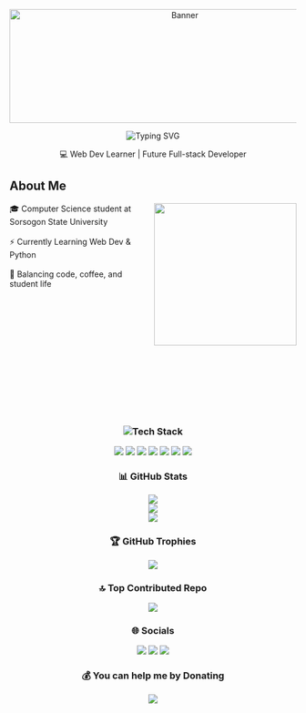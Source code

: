 <p align="center">
  <img src="https://media1.tenor.com/m/_zbsJOBoVOEAAAAC/banner.gif" alt="Banner" height="200" width="600"/>
</p>
<p align="center"
<a href="https://git.io/typing-svg"><img src="https://readme-typing-svg.herokuapp.com?font=Fira+Code&size=25&duration=3000&pause=1000&color=A525BB&background=3AFF7300&width=435&lines=%E2%9C%A8Hello+Bro%2C+I'm+Lourens%E2%9C%A8" alt="Typing SVG" /></a>
</p>
<p align= "center">💻 Web Dev Learner | Future Full-stack Developer</p>
<h2> About Me</h2>
<img align="right" src="https://media1.tenor.com/m/VEqKprzw7yAAAAAC/pink-cyber.gif" width="250"/>

🎓 Computer Science student at Sorsogon State University<br>
<br>
⚡ Currently Learning Web Dev & Python <br>
<br>
🎯 Balancing code, coffee, and student life <br>
<br>



<br>
<br>
<br>
<br>
<br>
<br>
<br>
<br>
<br>
<br>
<br>


<h3 align="center"> <img src="https://camo.githubusercontent.com/792339729babf55…352426451584f444a5343455249722f67697068792e676966">Tech Stack</h3>
<p align="center">
  <img src="https://img.shields.io/badge/html5-%23E34F26.svg?style=flat-square&logo=html5&logoColor=white"/>
  <img src="https://img.shields.io/badge/css3-%231572B6.svg?style=flat-square&logo=css3&logoColor=white"/>
  <img src="https://img.shields.io/badge/javascript-%23323330.svg?style=flat-square&logo=javascript&logoColor=%23F7DF1E"/>
  <img src="https://img.shields.io/badge/python-3670A0?style=flat-square&logo=python&logoColor=ffdd54"/>
  <img src="https://img.shields.io/badge/c++-%2300599C.svg?style=flat-square&logo=c%2B%2B&logoColor=white"/>
  <img src="https://img.shields.io/badge/Canva-%2300C4CC.svg?style=flat-square&logo=Canva&logoColor=white"/>
  <img src="https://img.shields.io/badge/figma-%23F24E1E.svg?style=flat-square&logo=figma&logoColor=white"/>
</p>

<h3 align="center">📊 GitHub Stats</h3>
<p align="center">
  <img src="https://github-readme-stats.vercel.app/api?username=devlou-rens&theme=radical&hide_border=false&include_all_commits=true&count_private=true"/><br/>
  <img src="https://nirzak-streak-stats.vercel.app/?user=devlou-rens&theme=radical&hide_border=false"/><br/>
  <img src="https://github-readme-stats.vercel.app/api/top-langs/?username=devlou-rens&theme=radical&hide_border=false&include_all_commits=true&count_private=true&layout=compact"/>
</p>

<h3 align="center">🏆 GitHub Trophies</h3>
<p align="center">
  <img src="https://github-profile-trophy.vercel.app/?username=devlou-rens&theme=radical&no-frame=false&no-bg=false&margin-w=4"/>
</p>

<h3 align="center">🔝 Top Contributed Repo</h3>
<p align="center">
  <img src="https://github-contributor-stats.vercel.app/api?username=devlou-rens&limit=5&theme=radical&combine_all_yearly_contributions=true"/>
</p>

<h3 align="center">🌐 Socials</h3>
<p align="center">
  <a href="https://facebook.com/lourens.gacias.18"><img src="https://img.shields.io/badge/Facebook-%231877F2.svg?logo=Facebook&logoColor=white"/></a>
  <a href="https://instagram.com/lou_rrens"><img src="https://img.shields.io/badge/Instagram-%23E4405F.svg?logo=Instagram&logoColor=white"/></a>
  <a href="mailto:lourensgacias00@gmail.com"><img src="https://img.shields.io/badge/Email-D14836?logo=gmail&logoColor=white"/></a>
</p>



<h3 align="center">💰 You can help me by Donating</h3>
<p align="center">
  <a href="https://paypal.me/lourensgacias00@gmail.com"><img src="https://img.shields.io/badge/PayPal-00457C?style=for-the-badge&logo=paypal&logoColor=white"/></a>
</p>


  
<!-- Proudly created with GPRM ( https://gprm.itsvg.in ) -->
